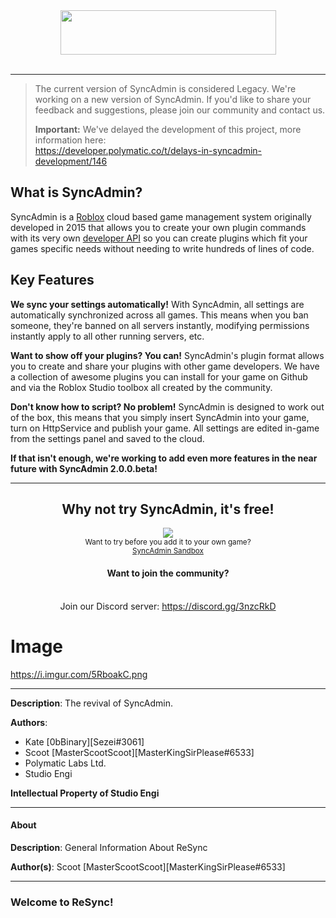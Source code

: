 <div align=center><img src="https://i.imgur.com/NGZTqlY.png" < --- height="71" width="345"></div><br>

<hr>

> The current version of SyncAdmin is considered Legacy. We're working on a new version of SyncAdmin. If you'd like to share your feedback and suggestions, please join our community and contact us.
>
> **Important:** We've delayed the development of this project, more information here:<br/> https://developer.polymatic.co/t/delays-in-syncadmin-development/146

## What is SyncAdmin?
SyncAdmin is a <a href="https://www.roblox.com">Roblox</a> cloud based game management system originally developed in 2015 that allows you to create your own plugin commands with its very own <a href="https://developer.polymatic.co/c/SyncAdmin/API">developer API</a> so you can create plugins which fit your games specific needs without needing to write hundreds of lines of code.

## Key Features
**We sync your settings automatically!**
With SyncAdmin, all settings are automatically synchronized across all games. This means when you ban someone, they're banned on all servers instantly, modifying permissions instantly apply to all other running servers, etc.

**Want to show off your plugins? You can!**
SyncAdmin's plugin format allows you to create and share your plugins with other game developers. We have a collection of awesome plugins you can install for your game on Github and via the Roblox Studio toolbox all created by the community.

**Don't know how to script? No problem!**
SyncAdmin is designed to work out of the box, this means that you simply insert SyncAdmin into your game, turn on HttpService and publish your game. All settings are edited in-game from the settings panel and saved to the cloud.

**If that isn't enough, we're working to add even more features in the near future with SyncAdmin 2.0.0.beta!**

<!-- SyncAdmin Advertising  -->
<hr>
<div align="center">
	<!-- SyncAdmin Roblox Model  -->
	<h2>Why not try SyncAdmin, it's free!</h2>
	<a href="https://www.roblox.com/library/549677290/SyncAdmin">
		<img src="http://i.imgur.com/5vxowRs.png">
	</a><br>
	<!-- SyncAdmin Sandbox Game -->
	<small>Want to try before you add it to your own game?<br>
	<a href="https://www.roblox.com/games/1307349964/SyncAdmin-Sandbox">SyncAdmin Sandbox</a></small>
	<br>
	<!-- SyncAdmin Social Media -->
	<h4>Want to join the community?</h4><br>
	Join our Discord server: <a href="https://discord.gg/3nzcRkD">https://discord.gg/3nzcRkD</a>
</div>

# Image
https://i.imgur.com/5RboakC.png

---
__Description__: The revival of SyncAdmin.

__Authors__:
- Kate [0bBinary][Sezei#3061]
- Scoot [MasterScootScoot][MasterKingSirPlease#6533]
- Polymatic Labs Ltd.
- Studio Engi

__Intellectual Property of Studio Engi__

---

#### About

__Description__: General Information About ReSync

__Author(s)__: Scoot [MasterScootScoot][MasterKingSirPlease#6533]

---

### Welcome to ReSync!

